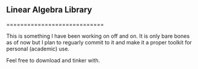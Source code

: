## Linear Algebra Library
============================

This is something I have been working on off and on. It is only bare bones as of now but I plan to reguarly commit to it and make it a proper toolkit for personal (academic) use.

Feel free to download and tinker with.
